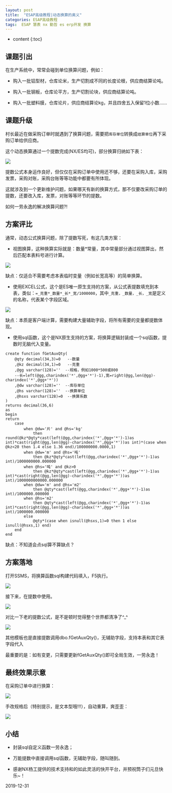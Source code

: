 ```yaml
---
layout: post
title:  "ESAP高级教程|动态换算的奥义"
categories: ESAP高级教程
tags:  ESAP 慧表 nx 勤哲 es erp开发 换算
---
```


* content
{:toc}

## 课题引出

在生产系统中，常常会碰到单位换算问题，例如：

* 购入一批铝型材，仓库论米，生产切割成不同的长度论根，供应商结算论吨。

* 购入一批钢板，仓库论平方，生产切割论块，供应商结算论吨。

* 购入一批塑料膜，仓库论片，供应商结算论kg，并且四舍五入保留1位小数……

## 课题升级

村长最近在做采购订单时就遇到了换算问题，需要把`库存单位`转换成`结算单位`再下采购订单给供应商。

这个动态换算通过一个提数完成(NX/ES均可)，部分换算归纳如下表：

![](/img/esap12a-1.png)

提数公式本身运作良好，但仅仅在采购订单中使用还不够，还要在采购入库，采购发票，采购对账，采购台账等等功能中都要有所体现。

这就涉及到一个更新维护问题，如果哪天有新的换算方式，那不仅要改采购订单的提数，还要改入库，发票，对账等等环节的提数。

如何一劳永逸的解决换算问题?!

## 方案评比

通常，动态公式换算问题，除了提数写死，有这几类方案：

* 视图换算，这种换算实际就是：数量*常量，其中常量部分通过视图算出，然后匹配本表料号进行计算。

![](/img/esap12a-3.png)

缺点：仅适合不需要考虑本表临时变量（例如长宽高等）的简单换算。

* 使用EXCEL公式，这个是ES唯一原生支持的方案，从公式表提数填充到本表，类似：`=_克重*_数量*_长*_宽/1000000`，其中`_克重，_数量，_长，_宽`是定义的名称，代表某个字段区域。

![](/img/esap12a-2.png)

缺点：本质是客户端计算，需要构建大量辅助字段，将所有需要的变量都提数体现。

* 使用sql函数，这个是NX原生支持的方案，将换算逻辑封装成一个sql函数，提数时无脑代入变量。

```
create function fGetAuxQty(
	@qty decimal(34,3)=0   --数量
	,@kz decimal(34,1)=0   --克重
	,@gg varchar(128)=''  --规格，例如1000*500或800
	--长=left(@gg,charindex('*',@gg+'*')-1),宽=right(@gg,len(@gg)-charindex('*',@gg+'*'))
	,@dw varchar(128)=''  --库存单位
	,@hs varchar(128)=''  --换算单位
	,@hsxs varchar(128)=0  --换算系数
)
returns decimal(36,6)
as
begin  
return 
	case 
		when @dw='片' and @hs='kg' 
			then round(@kz*@qty*cast(left(@gg,charindex('*',@gg+'*')-1)as int)*cast(right(@gg,len(@gg)-charindex('*',@gg+'*'))as int)*(case when @kz<20 then 1.4 else 1.36 end)/100000000.0000,1) 
		when @dw='m' and @hs='吨' 
			then @kz*@qty*cast(left(@gg,charindex('*',@gg+'*')-1)as int)/1000000000.000000 
		when @hs='吨' and @kz>0 
			then @kz*@qty*cast(left(@gg,charindex('*',@gg+'*')-1)as int)*cast(right(@gg,len(@gg)-charindex('*',@gg+'*'))as int)/1000000000000.000000 
		when @dw='m' and @hs='m2' 
			then @qty*cast(left(@gg,charindex('*',@gg+'*')-1)as int)/1000000.000000 
		when @hs='m2' 
			then @qty*cast(left(@gg,charindex('*',@gg+'*')-1)as int)*cast(right(@gg,len(@gg)-charindex('*',@gg+'*'))as int)/1000000.000000
		else 
			@qty*(case when isnull(@hsxs,1)=0 then 1 else isnull(@hsxs,1) end) 
	end
end
```

缺点：不知道会点sql算不算缺点？

## 方案落地

打开SSMS，将换算函数sql构建代码填入，F5执行。

![](/img/esap12a-4.png)

接下来，在提数中使用。

![](/img/esap12a-5.png)

对比一下老的提数公式，是不是顿时觉得整个世界都清净了^_^

![](/img/esap12a-6.png)

其他模板也是直接提数调用dbo.fGetAuxQty()，无辅助字段，支持本表和其它表字段代入

最重要的是：如有变更，只需要更新fGetAuxQty()即可全局生效，一劳永逸！

## 最终效果示意

在采购订单中进行换算：

![](/img/esap12a-7.png)

手改规格后（特别提示，是文本型哦!!!），自动重算，爽歪歪：

![](/img/esap12a-8.png)

## 小结

* 封装sql自定义函数一劳永逸；

* 万能提数中直接调用sql函数，无辅助字段，随叫随到。

* 感谢NX杨工提供的技术支持和的如此灵活的快开平台，并预祝筒子们元旦快乐~！

2019-12-31